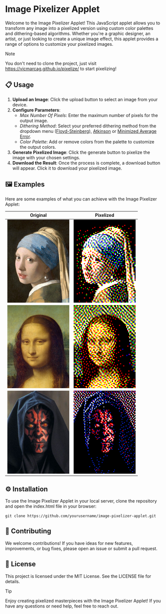 
# Image Pixelizer Applet
Welcome to the Image Pixelizer Applet! This JavaScript applet allows you to transform any image into a pixelized version using custom color palettes and dithering-based algorithms. Whether you're a graphic designer, an artist, or just looking to create a unique image effect, this applet provides a range of options to customize your pixelized images.

> [!NOTE]
> You don't need to clone the project, just visit https://vicmarcag.github.io/pixelize/ to start pixelizing!

## 📋 Usage
1. **Upload an Image**: Click the upload button to select an image from your device.
2. **Configure Parameters**:
   - *Max Number Of Pixels*: Enter the maximum number of pixels for the output image.
   - *Dithering Method*: Select your preferred dithering method from the dropdown menu ([Floyd-Steinberg](https://en.wikipedia.org/wiki/Floyd%E2%80%93Steinberg_dithering)), [Atkinson](https://en.wikipedia.org/wiki/Atkinson_dithering) or [Minimized Average Error](https://en.wikipedia.org/wiki/Error_diffusion#minimized_average_error).
   - *Color Palette*: Add or remove colors from the palette to customize the output colors.
3. **Generate Pixelized Image**: Click the generate button to pixelize the image with your chosen settings.
4. **Download the Result**: Once the process is complete, a download button will appear. Click it to download your pixelized image.

## 🖼️ Examples
Here are some examples of what you can achieve with the Image Pixelizer Applet:

Original             |  Pixelized
:-------------------------:|:-------------------------:
<img src="https://github.com/vicmarcag/pixelize/blob/main/examples/pearl.png" width="200"> | <img src="https://github.com/vicmarcag/pixelize/blob/main/examples/pearl_output.png" width="200">
<img src="https://github.com/vicmarcag/pixelize/blob/main/examples/mona.png" width="200"> | <img src="https://github.com/vicmarcag/pixelize/blob/main/examples/mona_output.png" width="200"> 
<img src="https://github.com/vicmarcag/pixelize/blob/main/examples/maul.png" width="200"> | <img src="https://github.com/vicmarcag/pixelize/blob/main/examples/maul_output.png" width="200">

## ⚙️ Installation
To use the Image Pixelizer Applet in your local server, clone the repository and open the index.html file in your browser:
```
git clone https://github.com/yourusername/image-pixelizer-applet.git
```

## 🤝 Contributing
We welcome contributions! If you have ideas for new features, improvements, or bug fixes, please open an issue or submit a pull request.

## 📜 License
This project is licensed under the MIT License. See the LICENSE file for details.

> [!TIP]
> Enjoy creating pixelized masterpieces with the Image Pixelizer Applet! If you have any questions or need help, feel free to reach out.
